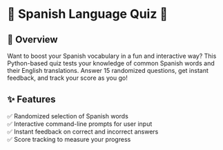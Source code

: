 # 🌟 Spanish Language Quiz 🌟

## 🚀 Overview
Want to boost your Spanish vocabulary in a fun and interactive way? This Python-based quiz tests your knowledge of common Spanish words and their English translations. Answer 15 randomized questions, get instant feedback, and track your score as you go!

## ✨ Features
✅ Randomized selection of Spanish words  
✅ Interactive command-line prompts for user input  
✅ Instant feedback on correct and incorrect answers  
✅ Score tracking to measure your progress  